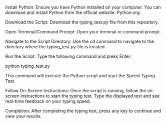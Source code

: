 Install Python: Ensure you have Python installed on your computer. You can download and install Python from the official website: Python.org.

Download the Script: Download the typing_test.py file from this repository.

Open Terminal/Command Prompt: Open your terminal or command prompt.

Navigate to the Script Directory: Use the cd command to navigate to the directory where the typing_test.py file is located.

Run the Script: Type the following command and press Enter: 

python typing_test.py

This command will execute the Python script and start the Speed Typing Test.

Follow On-Screen Instructions: Once the script is running, follow the on-screen instructions to start the typing test. Type the displayed text and see real-time feedback on your typing speed.

Completion: After completing the typing test, press any key to continue and view your results.

